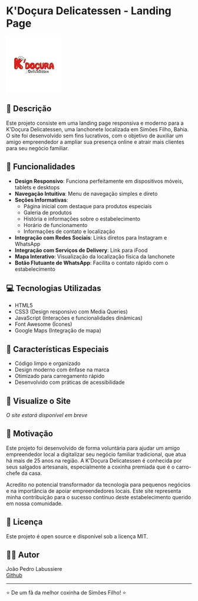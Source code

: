 # K'Doçura Delicatessen - Landing Page

![K'Doçura Logo](/images/kdocura-logo.jpg)

## 📝 Descrição

Este projeto consiste em uma landing page responsiva e moderno para a K'Doçura Delicatessen, uma lanchonete localizada em Simões Filho, Bahia. O site foi desenvolvido sem fins lucrativos, com o objetivo de auxiliar um amigo empreendedor a ampliar sua presença online e atrair mais clientes para seu negócio familiar.

## 🚀 Funcionalidades

- **Design Responsivo**: Funciona perfeitamente em dispositivos móveis, tablets e desktops
- **Navegação Intuitiva**: Menu de navegação simples e direto
- **Seções Informativas**:
  - Página inicial com destaque para produtos especiais
  - Galeria de produtos
  - História e informações sobre o estabelecimento
  - Horário de funcionamento
  - Informações de contato e localização
- **Integração com Redes Sociais**: Links diretos para Instagram e WhatsApp
- **Integração com Serviços de Delivery**: Link para iFood
- **Mapa Interativo**: Visualização da localização física da lanchonete
- **Botão Flutuante de WhatsApp**: Facilita o contato rápido com o estabelecimento

## 💻 Tecnologias Utilizadas

- HTML5
- CSS3 (Design responsivo com Media Queries)
- JavaScript (Interações e funcionalidades dinâmicas)
- Font Awesome (Ícones)
- Google Maps (Integração de mapa)

## 🌟 Características Especiais

- Código limpo e organizado
- Design moderno com ênfase na marca
- Otimizado para carregamento rápido
- Desenvolvido com práticas de acessibilidade


## 📱 Visualize o Site

*O site estará disponível em breve*

## 🤝 Motivação

Este projeto foi desenvolvido de forma voluntária para ajudar um amigo empreendedor local a digitalizar seu negócio familiar tradicional, que atua há mais de 25 anos na região. A K'Doçura Delicatessen é conhecida por seus salgados artesanais, especialmente a coxinha premiada que é o carro-chefe da casa.

Acredito no potencial transformador da tecnologia para pequenos negócios e na importância de apoiar empreendedores locais. Este site representa minha contribuição para o sucesso contínuo deste estabelecimento querido em nossa comunidade.

## 📄 Licença

Este projeto é open source e disponível sob a licença MIT.

## 👨‍💻 Autor

João Pedro Labussiere  
[Github](https://github.com/JPLabussiereF)

---

⭐️ De um fã da melhor coxinha de Simões Filho! ⭐️